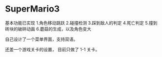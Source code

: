 # SuperMario3
基本功能已实现 1.角色移动跳跃 2.碰撞检测 3.踩到敌人的判定 4.死亡判定 5.撞到砖块的破碎动画 6.蘑菇的生成，以及角色变大

自己设计了一个菜单界面，支持双语。

还差一个游戏关卡的设置， 目前只做了 1-1 关卡。
